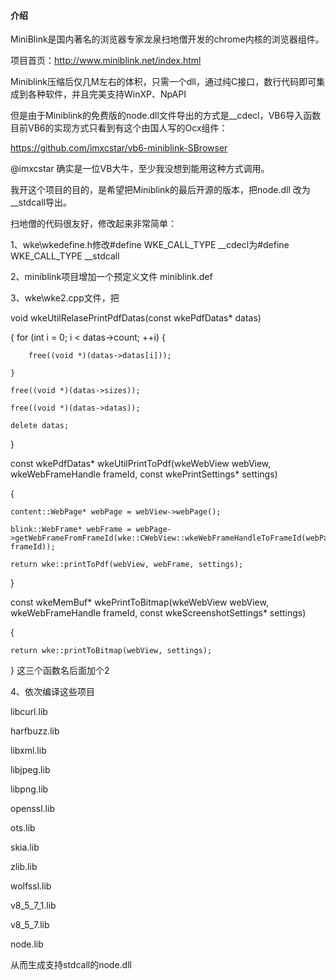 #### 介绍

MiniBlink是国内著名的浏览器专家龙泉扫地僧开发的chrome内核的浏览器组件。

项目首页：http://www.miniblink.net/index.html

Miniblink压缩后仅几M左右的体积，只需一个dll，通过纯C接口，数行代码即可集成到各种软件，并且完美支持WinXP、NpAPI

但是由于Miniblink的免费版的node.dll文件导出的方式是__cdecl，VB6导入函数目前VB6的实现方式只看到有这个由国人写的Ocx组件：

https://github.com/imxcstar/vb6-miniblink-SBrowser

@imxcstar 确实是一位VB大牛，至少我没想到能用这种方式调用。

我开这个项目的目的，是希望把Miniblink的最后开源的版本，把node.dll 改为__stdcall导出。

扫地僧的代码很友好，修改起来非常简单：

1、wke\wkedefine.h修改#define WKE_CALL_TYPE __cdecl为#define WKE_CALL_TYPE __stdcall

2、miniblink项目增加一个预定义文件 miniblink.def

3、wke\wke2.cpp文件，把

void wkeUtilRelasePrintPdfDatas(const wkePdfDatas* datas)

{
    for (int i = 0; i < datas->count; ++i) {
	
        free((void *)(datas->datas[i]));
		
    }

    free((void *)(datas->sizes));
	
    free((void *)(datas->datas));
	
    delete datas;
	
}


const wkePdfDatas* wkeUtilPrintToPdf(wkeWebView webView, wkeWebFrameHandle frameId, const wkePrintSettings* settings)

{

    content::WebPage* webPage = webView->webPage();
	
    blink::WebFrame* webFrame = webPage->getWebFrameFromFrameId(wke::CWebView::wkeWebFrameHandleToFrameId(webPage, frameId));
	
    return wke::printToPdf(webView, webFrame, settings);
	
}


const wkeMemBuf* wkePrintToBitmap(wkeWebView webView, wkeWebFrameHandle frameId, const wkeScreenshotSettings* settings)

{

    return wke::printToBitmap(webView, settings);
	
}
这三个函数名后面加个2

4、依次编译这些项目

libcurl.lib 

harfbuzz.lib 

libxml.lib 

libjpeg.lib 

libpng.lib 

openssl.lib 

ots.lib 

skia.lib 

zlib.lib 

wolfssl.lib 

v8_5_7_1.lib 

v8_5_7.lib 

node.lib


从而生成支持stdcall的node.dll





